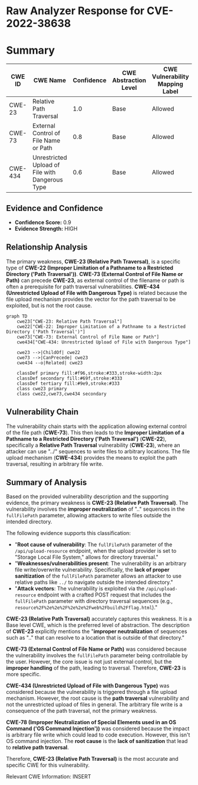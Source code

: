 # Raw Analyzer Response for CVE-2022-38638

# Summary
| CWE ID | CWE Name | Confidence | CWE Abstraction Level | CWE Vulnerability Mapping Label | CWE-Vulnerability Mapping Notes |
|---|---|---|---|---|---|
| CWE-23 | Relative Path Traversal | 1.0 | Base | Allowed | Primary CWE |
| CWE-73 | External Control of File Name or Path | 0.8 | Base | Allowed | Secondary Candidate |
| CWE-434 | Unrestricted Upload of File with Dangerous Type | 0.6 | Base | Allowed | Secondary Candidate |

## Evidence and Confidence

*   **Confidence Score:** 0.9
*   **Evidence Strength:** HIGH

## Relationship Analysis
The primary weakness, **CWE-23 (Relative Path Traversal)**, is a specific type of **CWE-22 (Improper Limitation of a Pathname to a Restricted Directory ('Path Traversal'))**. **CWE-73 (External Control of File Name or Path)** can precede **CWE-23**, as external control of the filename or path is often a prerequisite for path traversal vulnerabilities. **CWE-434 (Unrestricted Upload of File with Dangerous Type)** is related because the file upload mechanism provides the vector for the path traversal to be exploited, but is not the root cause.

```mermaid
graph TD
    cwe23["CWE-23: Relative Path Traversal"]
    cwe22["CWE-22: Improper Limitation of a Pathname to a Restricted Directory ('Path Traversal')"]
    cwe73["CWE-73: External Control of File Name or Path"]
    cwe434["CWE-434: Unrestricted Upload of File with Dangerous Type"]

    cwe23 -->|ChildOf| cwe22
    cwe73 -->|CanPrecede| cwe23
    cwe434 --o|Related| cwe23

    classDef primary fill:#f96,stroke:#333,stroke-width:2px
    classDef secondary fill:#69f,stroke:#333
    classDef tertiary fill:#9e9,stroke:#333
    class cwe23 primary
    class cwe22,cwe73,cwe434 secondary
```

## Vulnerability Chain
The vulnerability chain starts with the application allowing external control of the file path (**CWE-73**). This then leads to the **Improper Limitation of a Pathname to a Restricted Directory ('Path Traversal')** (**CWE-22**), specifically a **Relative Path Traversal** vulnerability (**CWE-23**), where an attacker can use "../" sequences to write files to arbitrary locations. The file upload mechanism (**CWE-434**) provides the means to exploit the path traversal, resulting in arbitrary file write.

## Summary of Analysis
Based on the provided vulnerability description and the supporting evidence, the primary weakness is **CWE-23 (Relative Path Traversal)**. The vulnerability involves the **improper neutralization** of ".." sequences in the `fullFilePath` parameter, allowing attackers to write files outside the intended directory.

The following evidence supports this classification:

*   "**Root cause of vulnerability**: The `fullFilePath` parameter of the `/api/upload-resource` endpoint, when the upload provider is set to "Storage Local File System," allows for directory traversal."
*   "**Weaknesses/vulnerabilities present**: The vulnerability is an arbitrary file write/overwrite vulnerability. Specifically, the **lack of proper sanitization** of the `fullFilePath` parameter allows an attacker to use relative paths like `../` to navigate outside the intended directory."
*   "**Attack vectors**: The vulnerability is exploited via the `/api/upload-resource` endpoint with a crafted POST request that includes the `fullFilePath` parameter with directory traversal sequences (e.g., `resource%2F%2e%2e%2F%2e%2e%2Fweb%2Fbuild%2Fflag.html`)."

**CWE-23 (Relative Path Traversal)** accurately captures this weakness. It is a Base level CWE, which is the preferred level of abstraction. The description of **CWE-23** explicitly mentions the "**improper neutralization** of sequences such as ".." that can resolve to a location that is outside of that directory."

**CWE-73 (External Control of File Name or Path)** was considered because the vulnerability involves the `fullFilePath` parameter being controllable by the user. However, the core issue is not just external control, but the **improper handling** of the path, leading to traversal. Therefore, **CWE-23** is more specific.

**CWE-434 (Unrestricted Upload of File with Dangerous Type)** was considered because the vulnerability is triggered through a file upload mechanism. However, the root cause is the **path traversal** vulnerability and not the unrestricted upload of files in general. The arbitrary file write is a consequence of the path traversal, not the primary weakness.

**CWE-78 (Improper Neutralization of Special Elements used in an OS Command ('OS Command Injection'))** was considered because the impact is arbitrary file write which could lead to code execution. However, this isn't OS command injection. The **root cause** is the **lack of sanitization** that lead to **relative path traversal**.

Therefore, **CWE-23 (Relative Path Traversal)** is the most accurate and specific CWE for this vulnerability.

Relevant CWE Information:
INSERT